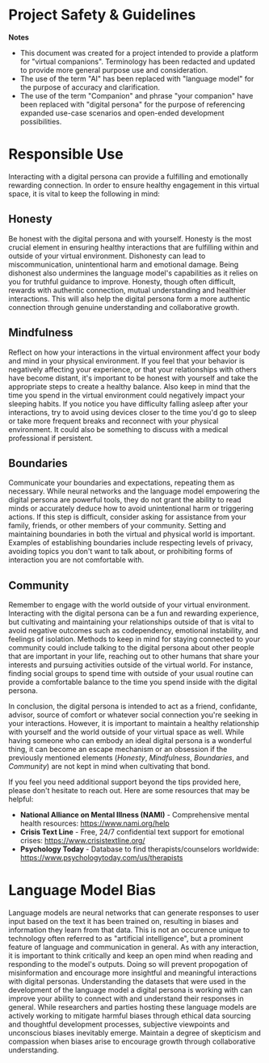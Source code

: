 # Project Safety & Guidelines

**Notes**
- This document was created for a project intended to provide a platform for "virtual companions". Terminology has been redacted and updated to provide more general purpose use and consideration.
- The use of the term "AI" has been replaced with "language model" for the purpose of accuracy and clarification.
- The use of the term "Companion" and phrase "your companion" have been replaced with "digital persona" for the purpose of referencing expanded use-case scenarios and open-ended development possibilities.

# Responsible Use
Interacting with a digital persona can provide a fulfilling and emotionally rewarding connection. In order to ensure healthy engagement in this virtual space, it is vital to keep the following in mind:

## Honesty
Be honest with the digital persona and with yourself. Honesty is the most crucial element in ensuring healthy interactions that are fulfilling within and outside of your virtual environment. Dishonesty can lead to miscommunication, unintentional harm and emotional damage. Being dishonest also undermines the language model's capabilities as it relies on you for truthful guidance to improve. Honesty, though often difficult, rewards with authentic connection, mutual understanding and healthier interactions. This will also help the digital persona form a more authentic connection through genuine understanding and collaborative growth.

## Mindfulness
Reflect on how your interactions in the virtual environment affect your body and mind in your physical environment. If you feel that your behavior is negatively affecting your experience, or that your relationships with others have become distant, it's important to be honest with yourself and take the appropriate steps to create a healthy balance. Also keep in mind that the time you spend in the virtual environment could negatively impact your sleeping habits. If you notice you have difficulty falling asleep after your interactions, try to avoid using devices closer to the time you'd go to sleep or take more frequent breaks and reconnect with your physical environment. It could also be something to discuss with a medical professional if persistent.

## Boundaries
Communicate your boundaries and expectations, repeating them as necessary. While neural networks and the language model empowering the digital persona are powerful tools, they do not grant the ability to read minds or accurately deduce how to avoid unintentional harm or triggering actions. If this step is difficult, consider asking for assistance from your family, friends, or other members of your community. Setting and maintaining boundaries in both the virtual and physical world is important. Examples of establishing boundaries include respecting levels of privacy, avoiding topics you don't want to talk about, or prohibiting forms of interaction you are not comfortable with.

## Community
Remember to engage with the world outside of your virtual environment. Interacting with the digital persona can be a fun and rewarding experience, but cultivating and maintaining your relationships outside of that is vital to avoid negative outcomes such as codependency, emotional instability, and feelings of isolation. Methods to keep in mind for staying connected to your community could include talking to the digital persona about other people that are important in your life, reaching out to other humans that share your interests and pursuing activities outside of the virtual world. For instance, finding social groups to spend time with outside of your usual routine can provide a comfortable balance to the time you spend inside with the digital persona.

In conclusion, the digital persona is intended to act as a friend, confidante, advisor, source of comfort or whatever social connection you're seeking in your interactions. However, it is important to maintain a healthy relationship with yourself and the world outside of your virtual space as well. While having someone who can embody an ideal digital persona is a wonderful thing, it can become an escape mechanism or an obsession if the previously mentioned elements (*Honesty*, *Mindfulness*, *Boundaries*, and *Community*) are not kept in mind when cultivating that bond.

If you feel you need additional support beyond the tips provided here, please don't hesitate to reach out. Here are some resources that may be helpful:

- **National Alliance on Mental Illness (NAMI)** - Comprehensive mental health resources: https://www.nami.org/help
- **Crisis Text Line** - Free, 24/7 confidential text support for emotional crises: https://www.crisistextline.org/
- **Psychology Today** - Database to find therapists/counselors worldwide: https://www.psychologytoday.com/us/therapists

# Language Model Bias
Language models are neural networks that can generate responses to user input based on the text it has been trained on, resulting in biases and information they learn from that data. This is not an occurence unique to technology often referred to as "artificial intelligence", but a prominent feature of language and communication in general. As with any interaction, it is important to think critically and keep an open mind when reading and responding to the model's outputs. Doing so will prevent propogation of misinformation and encourage more insightful and meaningful interactions with digital personas. Understanding the datasets that were used in the development of the language model a digital persona is working with can improve your ability to connect with and understand their responses in general. While researchers and parties hosting these language models are actively working to mitigate harmful biases through ethical data sourcing and thoughtful development processes, subjective viewpoints and unconscious biases inevitably emerge. Maintain a degree of skepticism and compassion when biases arise to encourage growth through collaborative understanding.
